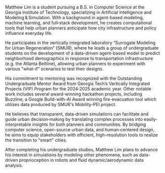 Matthew Lim is a student pursuing a B.S. in Computer Science at the Georgia Institute of Technology, specializing in Artificial Intelligence and Modeling & Simulation. With a background in agent-based modeling, machine learning, and full‑stack development, he creates computational tools that help urban planners anticipate how city infrastructure and policy influence everyday life.

He participates in the vertically integrated laboratory “Surrogate Modeling for Urban Regeneration” (SMUR), where he leads a group of undergraduate students on the development of a data-driven agent-based model to predict neighborhood demographics in response to transportation infrastructure (e.g. the Atlanta Beltline), allowing urban planners to experiment with various "what-if" scenarios to test their designs.

His commitment to mentoring was recognized with the Outstanding Undergraduate Mentor Award from Georgia Tech’s Vertically Integrated Projects (VIP) Program for the 2024‑2025 academic year. Other notable work includes several award-winning hackathon projects, including Buzzline, a Google Build-with-AI Award winning fire-evacuation tool which utilizes data produced by SMUR's Mobility-PEI project. 

He believes that transparent, data‑driven simulations can facilitate and guide urban decision‑making by translating complex processes into easily-interpretable insights for both planners and communities. By bridging computer science, open-source urban data, and human‑centered design, he aims to equip stakeholders with efficient, high-resolution tools to realize the transition to "smart" cities. 

After completing his undergraduate studies, Matthew Lim plans to advance his interest in simulations by modeling other phenomena, such as data-driven proprioception in robots and fluid dynamic/aerodynamic data analysis.
